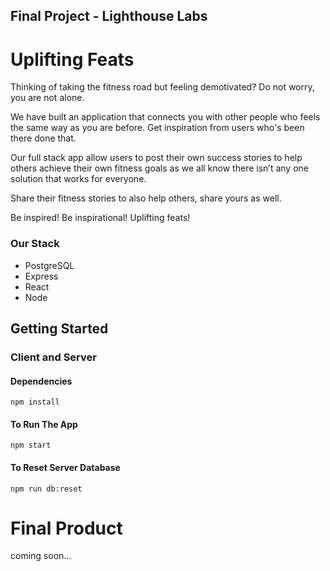 ## Final Project - Lighthouse Labs

# Uplifting Feats

Thinking of taking the fitness road but feeling demotivated? Do not worry, you are not alone.

We have built an application that connects you with other people who feels the same way as you are before. Get inspiration from users who's been there done that.

Our full stack app allow users to post their own success stories to help others achieve their own fitness goals as we all know there isn’t any one solution that works for everyone.

Share their fitness stories to also help others, share yours as well.

Be inspired! Be inspirational! Uplifting feats!

### Our Stack

- PostgreSQL
- Express
- React
- Node

## Getting Started

### Client and Server

#### Dependencies

`npm install`

#### To Run The App

`npm start`

#### To Reset Server Database

`npm run db:reset`

# Final Product

coming soon...
